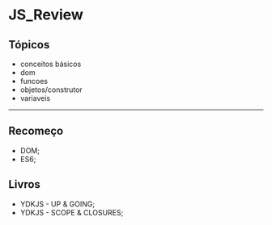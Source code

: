 # JS_Review


## Tópicos

* conceitos básicos
* dom
* funcoes
* objetos/construtor
* variaveis

-----------

## Recomeço

* DOM;
* ES6;

## Livros
* YDKJS - UP & GOING;
* YDKJS - SCOPE & CLOSURES;
